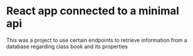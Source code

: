 # React app connected to a minimal api

This was a project to use certain endpoints to retrieve information from a database regarding class book and its properties
